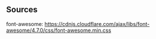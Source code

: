## Sources


font-awesome: https://cdnjs.cloudflare.com/ajax/libs/font-awesome/4.7.0/css/font-awesome.min.css